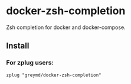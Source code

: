 # docker-zsh-completion
Zsh completion for docker and docker-compose.

## Install

### For zplug users:
```
zplug "greymd/docker-zsh-completion"
```
